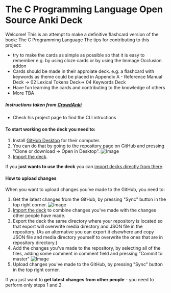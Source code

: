 # The C Programming Language Open Source Anki Deck
Welcome!
This is an attempt to make a definitive flashcard version of the book: The C Programming Language
The tips for contributing to this project:
  - try to make the cards as simple as possible so that it is easy to remember e.g. by using cloze cards or by using the Immage Occlusion addon
  - Cards should be made in their approiate deck. e.g. a flashcard with keywords as theme could be placed in Appendix A - Reference Manual Deck -> 02 Lexical Tokens Deck-> 04 Keywords Deck
  - Have fun learning the cards and contributing to the knowledge of others
  - More TBA
  
##### Instructions taken from [CrowdAnki](https://desktop.github.com/)
  - Check his project page to find the CLI intructions
 
#### To start working on the deck you need to:
1. Install [GitHub Desktop](https://desktop.github.com/) for their computer.
2. You can do that by going to the repository page on GitHub and pressing "Clone or download -> Open in Desktop".
	![Image](misc/image/7.png?raw=true)
3. [Import the deck](#import).

If you **just wants to use the deck** you can [import decks directly from there](#import-from-git).

#### How to upload changes

When you want to upload changes you've made to the GitHub, you need to:

1. Get the latest changes from the GitHub, by pressing "Sync" button in the top right corner.
	![Image](misc/image/8.png?raw=true)
2. [Import the deck](#import) to combine changes you've made with the changes other people have made.
3. Export the deck the same directory where your repository is located so that export will overwrite media directory and JSON file in the repository. (As an alternative you can export it elsewhere and copy JSON file and media directory yourself to overwrite the ones that are in repository directory.)
4. Add the changes you've made to the repository, by selecting all of the files, adding some comment in comment field and pressing "Commit to master"
	![Image](misc/image/4.png?raw=true)
5. Upload changes you've made to the GitHub, by pressing "Sync" button in the top right corner.

If you just want to **get latest changes from other people** - you need to perform only steps 1 and 2.
